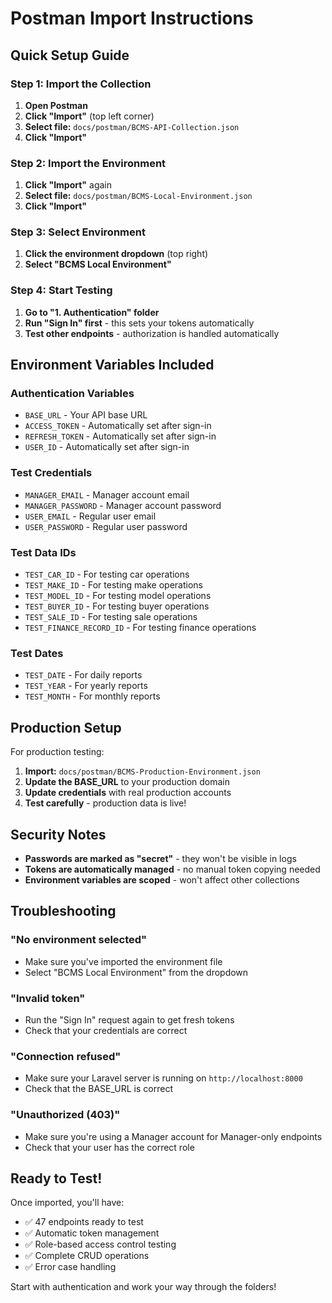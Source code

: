 # Postman Import Instructions

## Quick Setup Guide

### Step 1: Import the Collection
1. **Open Postman**
2. **Click "Import"** (top left corner)
3. **Select file:** `docs/postman/BCMS-API-Collection.json`
4. **Click "Import"**

### Step 2: Import the Environment
1. **Click "Import"** again
2. **Select file:** `docs/postman/BCMS-Local-Environment.json`
3. **Click "Import"**

### Step 3: Select Environment
1. **Click the environment dropdown** (top right)
2. **Select "BCMS Local Environment"**

### Step 4: Start Testing
1. **Go to "1. Authentication" folder**
2. **Run "Sign In" first** - this sets your tokens automatically
3. **Test other endpoints** - authorization is handled automatically

## Environment Variables Included

### Authentication Variables
- `BASE_URL` - Your API base URL
- `ACCESS_TOKEN` - Automatically set after sign-in
- `REFRESH_TOKEN` - Automatically set after sign-in
- `USER_ID` - Automatically set after sign-in

### Test Credentials
- `MANAGER_EMAIL` - Manager account email
- `MANAGER_PASSWORD` - Manager account password
- `USER_EMAIL` - Regular user email
- `USER_PASSWORD` - Regular user password

### Test Data IDs
- `TEST_CAR_ID` - For testing car operations
- `TEST_MAKE_ID` - For testing make operations
- `TEST_MODEL_ID` - For testing model operations
- `TEST_BUYER_ID` - For testing buyer operations
- `TEST_SALE_ID` - For testing sale operations
- `TEST_FINANCE_RECORD_ID` - For testing finance operations

### Test Dates
- `TEST_DATE` - For daily reports
- `TEST_YEAR` - For yearly reports
- `TEST_MONTH` - For monthly reports

## Production Setup

For production testing:
1. **Import:** `docs/postman/BCMS-Production-Environment.json`
2. **Update the BASE_URL** to your production domain
3. **Update credentials** with real production accounts
4. **Test carefully** - production data is live!

## Security Notes

- **Passwords are marked as "secret"** - they won't be visible in logs
- **Tokens are automatically managed** - no manual token copying needed
- **Environment variables are scoped** - won't affect other collections

## Troubleshooting

### "No environment selected"
- Make sure you've imported the environment file
- Select "BCMS Local Environment" from the dropdown

### "Invalid token"
- Run the "Sign In" request again to get fresh tokens
- Check that your credentials are correct

### "Connection refused"
- Make sure your Laravel server is running on `http://localhost:8000`
- Check that the BASE_URL is correct

### "Unauthorized (403)"
- Make sure you're using a Manager account for Manager-only endpoints
- Check that your user has the correct role

## Ready to Test!

Once imported, you'll have:
- ✅ 47 endpoints ready to test
- ✅ Automatic token management
- ✅ Role-based access control testing
- ✅ Complete CRUD operations
- ✅ Error case handling

Start with authentication and work your way through the folders! 